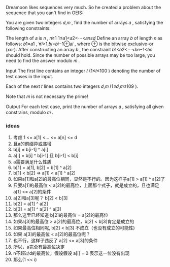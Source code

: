 Dreamoon likes sequences very much. So he created a problem about the sequence that you can't find in OEIS:

You are given two integers 𝑑,𝑚
, find the number of arrays 𝑎
, satisfying the following constraints:

The length of 𝑎
 is 𝑛
, 𝑛≥1
1≤𝑎1<𝑎2<⋯<𝑎𝑛≤𝑑
Define an array 𝑏
 of length 𝑛
 as follows: 𝑏1=𝑎1
, ∀𝑖>1,𝑏𝑖=𝑏𝑖−1⊕𝑎𝑖
, where ⊕
 is the bitwise exclusive-or (xor). After constructing an array 𝑏
, the constraint 𝑏1<𝑏2<⋯<𝑏𝑛−1<𝑏𝑛
 should hold.
Since the number of possible arrays may be too large, you need to find the answer modulo 𝑚
.

Input
The first line contains an integer 𝑡
 (1≤𝑡≤100
) denoting the number of test cases in the input.

Each of the next 𝑡
 lines contains two integers 𝑑,𝑚
 (1≤𝑑,𝑚≤109
).

Note that 𝑚
 is not necessary the prime!

Output
For each test case, print the number of arrays 𝑎
, satisfying all given constrains, modulo 𝑚
.


### ideas
1. 考虑 1 <= a[1] <... <= a[n] <= d
2. 且a的前缀异或递增
3. b[i] = b[i-1] ^ a[i]
4. a[i] = b[i] ^ b[i-1] 且 b[i-1] < b[i]
5. a需要满足什么性质
6. b[1] = a[1], b[2] = b[1] ^ a[2]
7. b[1] < b[2] => a[1] < a[1] ^ a[2]
8. 如果a[1]和a[2]的最高位相同，显然是不行的。因为这样子a[1] > a[1] ^ a[2]了
9. 只要a[1]的最高位 < a[2]的最高位，上面那个式子，就是成立的，且也满足 a[1] <= a[2]的条件
10. a[2]和a[3]呢？ b[2] < b[3]
11. b[2] = a[1] ^ a[2]
12. b[3] = a[1] ^ a[2] ^ a[3]
13. 那么这里已经知道 b[2]的最高位 = a[2]的最高位
14. 如果a[3]的最高位 > a[2]的最高位，b[2] < b[3]肯定是成立的
15. 如果最高位相同呢, b[2] < b[3] 不成立（也没有成立的可能性)
16. 如果 a[3]的最高位 < a[2]的最高位呢？
17. 也不行，这样子违反了 a[2] <= a[3]的条件
18. 所以，a完全有最高位决定
19. n不超过d的最高位，假设假设 a[i] = 0 表示这一位没有出现
20. 那么(1 << i)